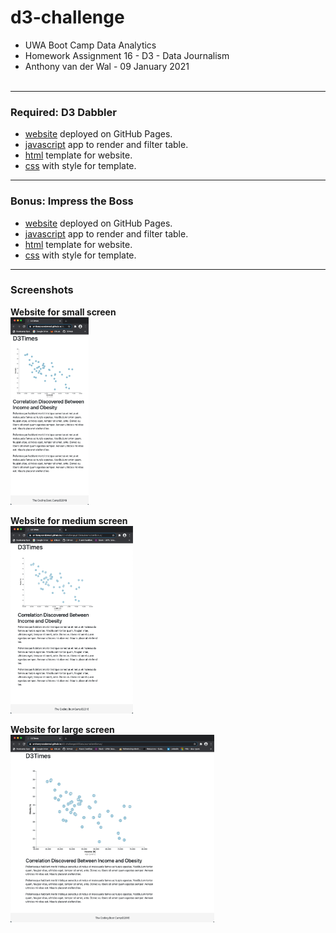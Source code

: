 # d3-challenge
- UWA Boot Camp Data Analytics
- Homework Assignment 16 - D3 - Data Journalism
- Anthony van der Wal - 09 January 2021
<br><br>

---
### Required: D3 Dabbler
- [website](https://anthonyvanderwal.github.io/d3-challenge/d3DataJournalism/) deployed on GitHub Pages.
- [javascript](./d3DataJournalism/assets/js/app.js) app to render and filter table.
- [html](./d3DataJournalism/index.html) template for website.
- [css](./d3DataJournalism/assets/css/d3Style.css) with style for template.

---
### Bonus: Impress the Boss
- [website](https://anthonyvanderwal.github.io/d3-challenge/d3DataJournalismBonus/) deployed on GitHub Pages.
- [javascript](./d3DataJournalismBonus/assets/js/app.js) app to render and filter table.
- [html](./d3DataJournalismBonus/index.html) template for website.
- [css](./d3DataJournalismBonus/assets/css/d3Style.css) with style for template.

---
### Screenshots
**Website for small screen**  
<kbd><img style="margin-left:0px;border:0px solid blue;" 
     height='300' title="small"
     src="./d3DataJournalismBonus/assets/img/d3-small.png" /></kbd>

**Website for medium screen**  
<kbd><img style="margin-left:0px;border:0px solid blue;" 
     height='300' title="medium"
     src="./d3DataJournalismBonus/assets/img/d3-medium.png" /></kbd>

**Website for large screen**  
<kbd><img style="margin-left:0px;border:0px solid blue;" 
     height='300' title="large"
     src="./d3DataJournalismBonus/assets/img/d3-large.png" /></kbd>
